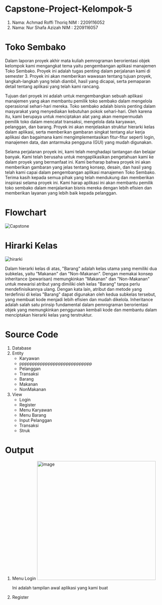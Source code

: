 # Capstone-Project-Kelompok-5
1. Nama: Achmad Roffi Thoriq
   NIM : 2209116052
2. Nama: Nur Shafa Azizah
   NIM : 2209116057
# Toko Sembako
Dalam laporan proyek akhir mata kuliah pemrograman berorientasi objek kelompok kami mengangkat tema yaitu pengembangan aplikasi manajemen Toko Sembako. Proyek ini adalah tugas penting dalam perjalanan kami di semester 3. Proyek ini akan memberikan wawasan tentang tujuan proyek, langkah-langkah yang telah diambil, hasil yang dicapai, serta pemaparan detail tentang aplikasi yang telah kami rancang.

Tujuan dari proyek ini adalah untuk mengembangkan sebuah aplikasi manajemen yang akan membantu pemilik toko sembako dalam mengelola operasional sehari-hari mereka. Toko sembako adalah bisnis penting dalam masyarakat yang menyediakan kebutuhan pokok sehari-hari. Oleh karena itu, kami berupaya untuk menciptakan alat yang akan mempermudah pemilik toko dalam mencatat transaksi, mengelola data karyawan, pelanggan, dan barang. Proyek ini akan menjelaskan struktur hierarki kelas dalam aplikasi, serta memberikan gambaran singkat tentang alur kerja aplikasi dan bagaimana kami mengimplementasikan fitur-fitur seperti login, manajemen data, dan antarmuka pengguna (GUI) yang mudah digunakan.

Selama perjalanan proyek ini, kami telah menghadapi tantangan dan belajar banyak. Kami telah berusaha untuk mengaplikasikan pengetahuan kami ke dalam proyek yang bermanfaat ini. Kami berharap bahwa proyek ini akan memberikan gambaran yang jelas tentang konsep, desain, dan hasil yang telah kami capai dalam pengembangan aplikasi manajemen Toko Sembako. Terima kasih kepada semua pihak yang telah mendukung dan memberikan inspirasi selama proyek ini. Kami harap aplikasi ini akan membantu pemilik toko sembako dalam menjalankan bisnis mereka dengan lebih efisien dan memberikan layanan yang lebih baik kepada pelanggan.

# Flowchart
![Capstone](https://github.com/shafaaz11/Capstone-Project-Kelompok-5/assets/127502125/86495276-1d81-4873-844f-d43041cc548b)


# Hirarki Kelas
![hirarki](https://github.com/shafaaz11/Capstone-Project-Kelompok-5/assets/127502125/2fd44619-193d-4370-be45-09b993b05ac6)

Dalam hierarki kelas di atas, "Barang" adalah kelas utama yang memiliki dua subkelas, yaitu "Makanan" dan "Non-Makanan". Dengan memakai konsep inheritance (pewarisan) memungkinkan "Makanan" dan "Non-Makanan" untuk mewarisi atribut yang dimiliki oleh kelas "Barang" tanpa perlu mendefinisikannya ulang. Dengan kata lain, atribut dan metode yang terdefinisi di kelas "Barang" dapat digunakan oleh kedua subkelas tersebut, yang membuat kode menjadi lebih efisien dan mudah dikelola. Inheritance adalah salah satu prinsip fundamental dalam pemrograman berorientasi objek yang memungkinkan penggunaan kembali kode dan membantu dalam menciptakan hierarki kelas yang terstruktur.

# Source Code
1. Database
2. Entity
   - Karyawan
   - pppppppppppppppppppppppppppp
   - Pelanggan
   - Transaksi
   - Barang
   - Makanan
   - NonMakanan
3. View
   - Login
   - Register
   - Menu Karyawan
   - Menu Barang
   - Input Pelanggan
   - Transaksi
   - Struk
     
# Output
1. Menu Login
   <img width="392" alt="image" src="https://github.com/shafaaz11/Capstone-Project-Kelompok-5/assets/127502125/fda489da-704c-4178-b10d-3adad85f8bba">

   Ini adalah tampilan awal aplikasi yang kami buat

3. Register

